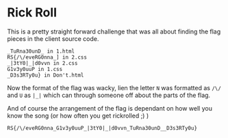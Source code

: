 # Rick Roll

This is a pretty straight forward challenge that was all about finding the flag pieces in the client source code.

```
_TuRna30unD_ in 1.html
RS{/\/eveRG0nna_] in 2.css
_|3tY0|_|d0vvn in 2.css
G1v3y0uuP in 1.css
_D3s3RTy0u} in Don't.html
```

Now the format of the flag was wacky, lien the letter `N` was formatted as `/\/` and `U` as `|_|` which can through someone off about the parts of the flag.

And of course the arrangement of the flag is dependant on how well you know the song (or how often you get rickrolled ;) )

```
RS{/\/eveRG0nna_G1v3y0uuP_|3tY0|_|d0vvn_TuRna30unD__D3s3RTy0u}
```